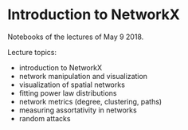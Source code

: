 # Introduction to NetworkX

Notebooks of the lectures of May 9 2018.

Lecture topics:
  - introduction to NetworkX
  - network manipulation and visualization
  - visualization of spatial networks
  - fitting power law distributions
  - network metrics (degree, clustering, paths)
  - measuring assortativity in networks
  - random attacks
